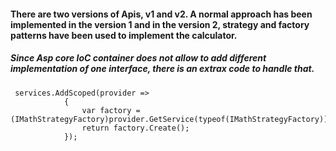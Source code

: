 #### There are two versions of Apis, v1 and v2. A normal approach has been implemented in the version 1 and in the version 2, strategy and factory patterns have been used to implement the calculator. 
##### Since Asp core IoC container does not allow to add different implementation of one interface, there is an extrax code to handle that.
```
 services.AddScoped(provider =>
            {
                var factory = (IMathStrategyFactory)provider.GetService(typeof(IMathStrategyFactory));
                return factory.Create();
            });
```
